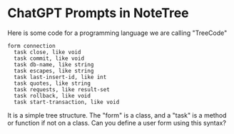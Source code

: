 # ChatGPT Prompts in NoteTree

Here is some code for a programming language we are calling "TreeCode"

```
form connection
  task close, like void
  task commit, like void
  task db-name, like string
  task escapes, like string
  task last-insert-id, like int
  task quotes, like string
  task requests, like result-set
  task rollback, like void
  task start-transaction, like void
```

It is a simple tree structure. The "form" is a class, and a "task" is a
method or function if not on a class. Can you define a user form using
this syntax?

